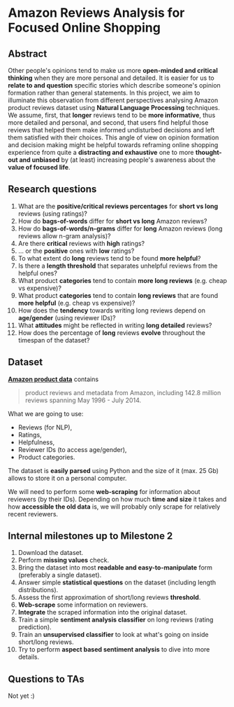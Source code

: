# Amazon Reviews Analysis for Focused Online Shopping

## Abstract

Other people's opinions tend to make us more **open-minded and critical thinking** when they are more personal and detailed. It is easier for us to **relate to and question** specific stories which describe someone's opinion formation rather than general statements. In this project, we aim to illuminate this observation from different perspectives analysing Amazon product reviews dataset using **Natural Language Processing** techniques. We assume, first, that **longer** reviews tend to be **more informative**, thus more detailed and personal, and second, that users find helpful those reviews that helped them make informed undisturbed decisions and left them satisfied with their choices. This angle of view on opinion formation and decision making might be helpful towards reframing online shopping experience from quite a **distracting and exhaustive** one to more **thought-out and unbiased** by (at least) increasing people's awareness about the **value of focused life**.


## Research questions

1. What are the **positive/critical reviews percentages** for **short vs long** reviews (using ratings)?
2. How do **bags-of-words** differ for **short vs long** Amazon reviews?
3. How do **bags-of-words/n-grams** differ for **long** Amazon reviews (long reviews allow n-gram analysis)?
4. Are there **critical** reviews with **high** ratings?
5. ... or the **positive** ones with **low** ratings?
6. To what extent do **long** reviews tend to be found **more helpful**?
7. Is there a **length threshold** that separates unhelpful reviews from the helpful ones?
8. What product **categories** tend to contain **more long reviews** (e.g. cheap vs expensive)?
9. What product **categories** tend to contain **long reviews** that are found **more helpful** (e.g. cheap vs expensive)?
10. How does the **tendency** towards writing long reviews depend on **age/gender** (using reviewer IDs)?
11. What **attitudes** might be reflected in writing **long detailed** reviews?
12. How does the percentage of **long** reviews **evolve** throughout the timespan of the dataset?


## Dataset

[**Amazon product data**](http://jmcauley.ucsd.edu/data/amazon/) contains
> product reviews and metadata from Amazon, including 142.8 million reviews spanning May 1996 - July 2014.

What we are going to use:
- Reviews (for NLP),
- Ratings,
- Helpfulness,
- Reviewer IDs (to access age/gender),
- Product categories.

The dataset is **easily parsed** using Python and the size of it (max. 25 Gb) allows to store it on a personal computer.

We will need to perform some **web-scraping** for information about reviewers (by their IDs). Depending on how much **time and size** it takes and how **accessible the old data** is, we will probably only scrape for relatively recent reviewers.


## Internal milestones up to Milestone 2

1. Download the dataset.
2. Perform **missing values** check.
3. Bring the dataset into most **readable and easy-to-manipulate** form (preferably a single dataset).
4. Answer simple **statistical questions** on the dataset (including length distributions).
5. Assess the first approximation of short/long reviews **threshold**.
6. **Web-scrape** some information on reviewers.
7. **Integrate** the scraped information into the original dataset.
8. Train a simple **sentiment analysis classifier** on long reviews (rating prediction).
9. Train an **unsupervised classifier** to look at what's going on inside short/long reviews.
10. Try to perform **aspect based sentiment analysis** to dive into more details.


## Questions to TAs

Not yet :)